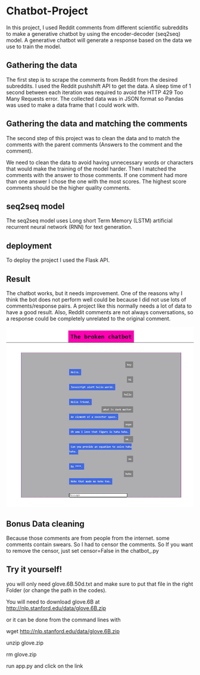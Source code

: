 # Chatbot-Project

In this project, I used Reddit comments from different scientific subreddits to make a generative chatbot by using the encoder-decoder (seq2seq) model. 
A generative chatbot will generate a response based on the data we use to train the model. 

## Gathering  the data

The first step is to scrape the comments from Reddit from the desired subreddits. 
I used the Reddit pushshift API to get the data. A sleep time of 1 second between each iteration was required to avoid the HTTP 429 Too Many Requests error. 
The collected data was in JSON format so Pandas was used to make a data frame that I  could work with.

##  Gathering  the data and matching the comments


The second step of this project was to clean the data and to match the comments with the parent comments (Answers to the comment and the comment). 

We need to clean the data to avoid having unnecessary words or characters that would make the training of the model harder. Then I matched the comments with the answer to those comments. If one comment had more than one answer I chose the one with the most scores. The highest score comments should be the higher quality comments.

## seq2seq model 
The seq2seq model uses Long short Term Memory (LSTM) artificial recurrent neural network (RNN) for text generation. 

## deployment 
To deploy the project I used the Flask API.

## Result

The chatbot works, but it needs improvement. One of the reasons why I think the bot does not perform well could be because I did not use lots of comments/response pairs. A project like this normally needs a lot of data to have a good result. Also, Reddit comments are not always conversations, so a response could be completely unrelated to the original comment. 

![img](https://github.com/KevinSeyranoglu/Chatbot-Project/blob/main/chatbotEx.JPG)




## Bonus Data cleaning
Because those comments are from people from the internet. some comments contain swears. So I had to censor the comments. So If you want to remove the censor, just set censor=False in the chatbot_.py 

## Try it yourself! 

you will only need glove.6B.50d.txt and make sure to put that file in the right Folder (or change the path in the codes).

You will need to download glove.6B 
at  http://nlp.stanford.edu/data/glove.6B.zip 

or it can be done from the command lines with 

wget  http://nlp.stanford.edu/data/glove.6B.zip


unzip glove.zip


rm glove.zip

run app.py and click on the link
